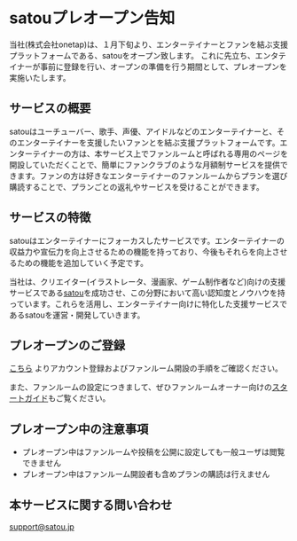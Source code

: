 # satouプレオープン告知

当社(株式会社onetap)は、１月下旬より、エンターテイナーとファンを結ぶ支援プラットフォームである、satouをオープン致します。
これに先立ち、エンタテイナーが事前に登録を行い、オープンの準備を行う期間として、プレオープンを実施いたします。

## サービスの概要

satouはユーチューバー、歌手、声優、アイドルなどのエンターテイナーと、そのエンターテイナーを支援したいファンとを結ぶ支援プラットフォームです。エンターテイナーの方は、本サービス上でファンルームと呼ばれる専用のページを開設していただくことで、簡単にファンクラブのような月額制サービスを提供できます。ファンの方は好きなエンターテイナーのファンルームからプランを選び購読することで、プランごとの返礼やサービスを受けることができます。

## サービスの特徴

satouはエンターテイナーにフォーカスしたサービスです。エンターテイナーの収益力や宣伝力を向上させるための機能を持っており、今後もそれらを向上させるための機能を追加していく予定です。

当社は、クリエイター(イラストレータ、漫画家、ゲーム制作者など)向けの支援サービスである[satou](https://satou.jp)を成功させ、この分野において高い認知度とノウハウを持っています。これらを活用し、エンターテイナー向けに特化した支援サービスであるsatouを運営・開発していきます。

## プレオープンのご登録

[こちら](https://satou.jp/preopen) よりアカウント登録およびファンルーム開設の手順をご確認ください。

また、ファンルームの設定につきまして、ぜひファンルームオーナー向けの[スタートガイド](/docs/owner-guide)もご覧ください。

## プレオープン中の注意事項

 - プレオープン中はファンルームや投稿を公開に設定しても一般ユーザは閲覧できません
 - プレオープン中はファンルーム開設者も含めプランの購読は行えません

## 本サービスに関する問い合わせ

support@satou.jp

